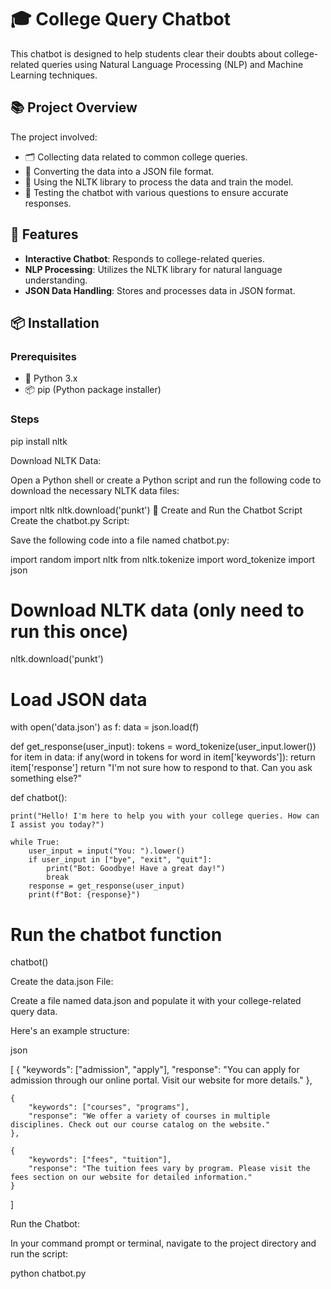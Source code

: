 # 🎓 College Query Chatbot

This chatbot is designed to help students clear their doubts about college-related queries using Natural Language Processing (NLP) and Machine Learning techniques.

## 📚 Project Overview

The project involved:
- 🗂️ Collecting data related to common college queries.
- 📝 Converting the data into a JSON file format.
- 🤖 Using the NLTK library to process the data and train the model.
- 🧪 Testing the chatbot with various questions to ensure accurate responses.

## 🚀 Features

- **Interactive Chatbot**: Responds to college-related queries.
- **NLP Processing**: Utilizes the NLTK library for natural language understanding.
- **JSON Data Handling**: Stores and processes data in JSON format.

## 📦 Installation

### Prerequisites

- 🐍 Python 3.x
- 📦 pip (Python package installer)

### Steps

pip install nltk

Download NLTK Data:

Open a Python shell or create a Python script and run the following code to download the necessary NLTK data files:


import nltk
nltk.download('punkt')
📝 Create and Run the Chatbot Script
Create the chatbot.py Script:

Save the following code into a file named chatbot.py:

import random
import nltk
from nltk.tokenize import word_tokenize
import json

# Download NLTK data (only need to run this once)
nltk.download('punkt')


# Load JSON data
with open('data.json') as f:
    data = json.load(f)

def get_response(user_input):
    tokens = word_tokenize(user_input.lower())
    for item in data:
        if any(word in tokens for word in item['keywords']):
            return item['response']
    return "I'm not sure how to respond to that. Can you ask something else?"

def chatbot():

    print("Hello! I'm here to help you with your college queries. How can I assist you today?")

    while True:
        user_input = input("You: ").lower()
        if user_input in ["bye", "exit", "quit"]:
            print("Bot: Goodbye! Have a great day!")
            break
        response = get_response(user_input)
        print(f"Bot: {response}")

# Run the chatbot function

chatbot()

Create the data.json File:

Create a file named data.json and populate it with your college-related query data.

Here's an example structure:

json


[
    {
        "keywords": ["admission", "apply"],
        "response": "You can apply for admission through our online portal. Visit our website for more details."
    },
    
    {
        "keywords": ["courses", "programs"],
        "response": "We offer a variety of courses in multiple disciplines. Check out our course catalog on the website."
    },
    
    {
        "keywords": ["fees", "tuition"],
        "response": "The tuition fees vary by program. Please visit the fees section on our website for detailed information."
    }
]

Run the Chatbot:

In your command prompt or terminal, navigate to the project directory and run the script:

python chatbot.py
